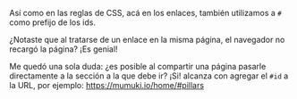 Así como en las reglas de CSS, acá en los enlaces, también utilizamos a `#` como prefijo de los ids.

¿Notaste que al tratarse de un enlace en la misma página, el navegador no recargó la página? ¡Es genial!

Me quedó una sola duda: ¿es posible al compartir una página pasarle directamente a la sección a la que debe ir? ¡Si! alcanza con agregar el `#id` a la URL, por ejemplo: <a href="https://mumuki.io/home/#pillars" target="_blank"> https://mumuki.io/home/#pillars </a>
